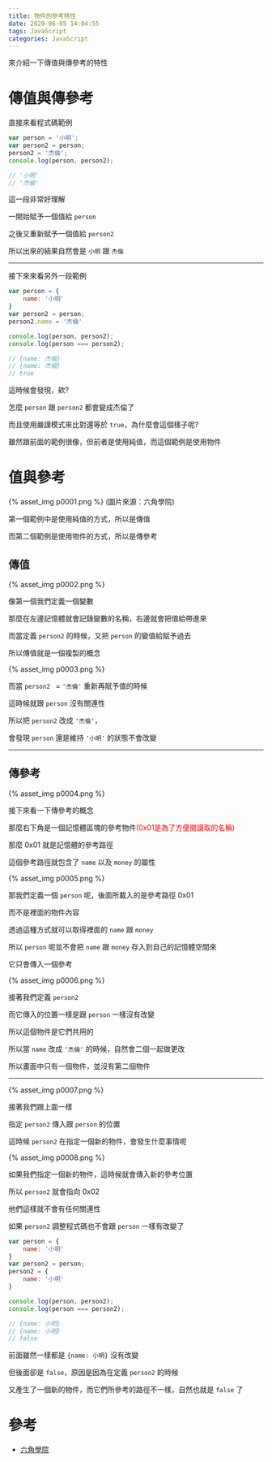 ```yaml
---
title: 物件的參考特性
date: 2020-06-05 14:04:55
tags: JavaScript
categories: JavaScript 
---
```


來介紹一下傳值與傳參考的特性

<!-- more -->

# 傳值與傳參考

直接來看程式碼範例

```javascript
var person = '小明';
var person2 = person;
person2 = '杰倫';
console.log(person, person2);

// '小明'
// '杰倫'
```

這一段非常好理解

一開始賦予一個值給 ```person```

之後又重新賦予一個值給 ```person2```

所以出來的結果自然會是 ```小明``` 跟 ```杰倫```

---

接下來來看另外一段範例

```javascript
var person = {
    name: '小明'
}
var person2 = person;
person2.name = '杰倫'

console.log(person, person2);
console.log(person === person2);

// {name: 杰倫}
// {name: 杰倫}
// true
```

這時候會發現，欸?

怎麼 ```person``` 跟 ```person2``` 都會變成杰倫了

而且使用嚴謹模式來比對還等於 ```true```，為什麼會這個樣子呢?

雖然跟前面的範例很像，但前者是使用純值，而這個範例是使用物件

# 值與參考

{% asset_img p0001.png %}
(圖片來源：六角學院)

第一個範例中是使用純值的方式，所以是傳值

而第二個範例是使用物件的方式，所以是傳參考

## 傳值

{% asset_img p0002.png %}

像第一個我們定義一個變數

那麼在左邊記憶體就會記錄變數的名稱，右邊就會把值給帶進來

而當定義 ```person2``` 的時候，又把 ```person``` 的變值給賦予過去

所以傳值就是一個複製的概念

{% asset_img p0003.png %}

而當 ```person2 ``` = ```'杰倫'``` 重新再賦予值的時候

這時候就跟 ```person``` 沒有關連性

所以把 ```person2``` 改成 ```'杰倫'```，

會發現 ```person``` 還是維持 ```'小明'``` 的狀態不會改變

---

## 傳參考

{% asset_img p0004.png %}

接下來看一下傳參考的概念

那麼右下角是一個記憶體區塊的參考物件<font color="#ff0000">(0x01是為了方便閱讀取的名稱)</font>

那麼 0x01 就是記憶體的參考路徑

這個參考路徑就包含了 ```name``` 以及 ```money``` 的屬性

{% asset_img p0005.png %}

那我們定義一個 ```person``` 呢，後面所載入的是參考路徑 0x01

而不是裡面的物件內容

透過這種方式就可以取得裡面的 ```name``` 跟 ```money```

所以 ```person``` 呢並不會把 ```name``` 跟 ```money``` 存入到自己的記憶體空間來

它只會傳入一個參考

{% asset_img p0006.png %}

接著我們定義 ```person2```

而它傳入的位置一樣是跟 ```person``` 一樣沒有改變

所以這個物件是它們共用的

所以當 ```name``` 改成 ```'杰倫'``` 的時候，自然會二個一起做更改

所以畫面中只有一個物件，並沒有第二個物件

---

{% asset_img p0007.png %}

接著我們跟上面一樣

指定 ```person2``` 傳入跟 ```person``` 的位置

這時候 ```person2``` 在指定一個新的物件，會發生什麼事情呢

{% asset_img p0008.png %}

如果我們指定一個新的物件，這時候就會傳入新的參考位置

所以 ```person2``` 就會指向 0x02

他們這樣就不會有任何關連性

如果 ```person2``` 調整程式碼也不會跟 ```person``` 一樣有改變了

```javascript
var person = {
    name: '小明'
}
var person2 = person;
person2 = {
    name: '小明'
}

console.log(person, person2);
console.log(person === person2);

// {name: 小明}
// {name: 小明}
// false
```

前面雖然一樣都是 ```{name: 小明}``` 沒有改變

但後面卻是 ```false```，原因是因為在定義 ```person2``` 的時候

又產生了一個新的物件，而它們所參考的路徑不一樣，自然也就是 ```false``` 了

# 參考

+ [六角學院](https://www.hexschool.com/)